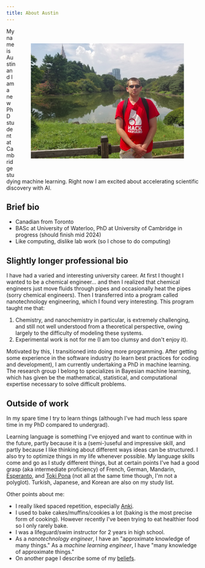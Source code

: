 ```yaml
---
title: About Austin
---
```


<img src="/about_me_img1.png" alt="an older picture of me" 
style="float:right; width:400px; margin:40px; height: auto">

My name is Austin and I am a new PhD student at Cambridge
studying machine learning.
Right now I am excited about accelerating scientific discovery with AI.

## Brief bio

- Canadian from Toronto
- BASc at University of Waterloo, PhD at University of Cambridge in progress (should finish mid 2024)
- Like computing, dislike lab work
 (so I chose to do computing)

## Slightly longer professional bio

I have had a varied and interesting university career. 
At first I thought I wanted to be a chemical engineer... and 
then I realized that chemical engineers just move fluids 
through pipes and occasionally heat the pipes (sorry chemical engineers). 
Then I transferred into a program called nanotechnology 
engineering, which I found very interesting. This program taught me that:  

1. Chemistry, and nanochemistry in particular, is extremely challenging, and still not well understood from a theoretical perspective, owing largely to the difficulty of modeling these systems.  
2. Experimental work is not for me (I am too clumsy and don't enjoy it).

Motivated by this, I transitioned into doing more programming.
After getting some experience in the software industry
(to learn best practices for coding and development),
I am currently undertaking a PhD in machine learning.
The research group I belong to specializes in Bayesian machine learning,
which has given be the mathematical, statistical,
and computational expertise necessary to solve difficult problems.

## Outside of work

In my spare time I try to learn things
(although I've had much less spare time in my PhD compared to undergrad).

Learning language is something I've enjoyed and want to continue with in the future,
partly because it is a (semi-)useful and impressive skill,
and partly because I like thinking about different ways ideas can be structured.
I also try to optimize things in my life whenever possible.
My language skills come and go as I study different things,
but at certain points I've had a good grasp (aka intermediate proficiency) of French, German, Mandarin, 
[Esperanto](https://en.wikipedia.org/wiki/Esperanto), and [Toki Pona](https://en.wikipedia.org/wiki/Toki_Pona)
(not all at the same time though, I'm not a polyglot).
Turkish, Japanese, and Korean are also on my study list.

Other points about me:

- I really liked spaced repetition, especially [Anki](https://apps.ankiweb.net/).
- I used to bake cakes/muffins/cookies a lot (baking is the most precise form of cooking). However recently I've been trying to eat healthier food so I only rarely bake.
- I was a lifeguard/swim instructor for 2 years in high school.
- As a _nanotechnology engineer_, I have an "approximate knowledge of many things." As a _machine learning engineer_, I have "many knowledge of approximate things."
- On another page I describe some of my [beliefs](/misc/beliefs).
